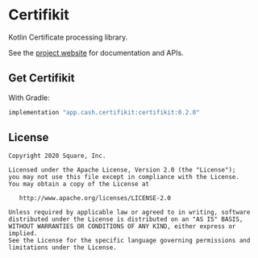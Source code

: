 Certifikit
==========

Kotlin Certificate processing library.

See the [project website](https://cashapp.github.io/certifikit) for documentation and APIs.


Get Certifikit
--------------

With Gradle:

```groovy
implementation "app.cash.certifikit:certifikit:0.2.0"
```


License
-------

    Copyright 2020 Square, Inc.

    Licensed under the Apache License, Version 2.0 (the "License");
    you may not use this file except in compliance with the License.
    You may obtain a copy of the License at

       http://www.apache.org/licenses/LICENSE-2.0

    Unless required by applicable law or agreed to in writing, software
    distributed under the License is distributed on an "AS IS" BASIS,
    WITHOUT WARRANTIES OR CONDITIONS OF ANY KIND, either express or implied.
    See the License for the specific language governing permissions and
    limitations under the License.
